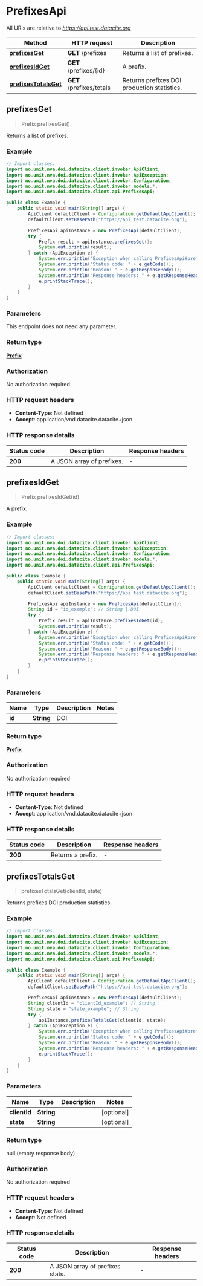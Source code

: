 # PrefixesApi

All URIs are relative to *https://api.test.datacite.org*

Method | HTTP request | Description
------------- | ------------- | -------------
[**prefixesGet**](PrefixesApi.md#prefixesGet) | **GET** /prefixes | Returns a list of prefixes.
[**prefixesIdGet**](PrefixesApi.md#prefixesIdGet) | **GET** /prefixes/{id} | A prefix.
[**prefixesTotalsGet**](PrefixesApi.md#prefixesTotalsGet) | **GET** /prefixes/totals | Returns prefixes DOI production statistics.



## prefixesGet

> Prefix prefixesGet()

Returns a list of prefixes.

### Example

```java
// Import classes:
import no.unit.nva.doi.datacite.client.invoker.ApiClient;
import no.unit.nva.doi.datacite.client.invoker.ApiException;
import no.unit.nva.doi.datacite.client.invoker.Configuration;
import no.unit.nva.doi.datacite.client.invoker.models.*;
import no.unit.nva.doi.datacite.client.api.PrefixesApi;

public class Example {
    public static void main(String[] args) {
        ApiClient defaultClient = Configuration.getDefaultApiClient();
        defaultClient.setBasePath("https://api.test.datacite.org");

        PrefixesApi apiInstance = new PrefixesApi(defaultClient);
        try {
            Prefix result = apiInstance.prefixesGet();
            System.out.println(result);
        } catch (ApiException e) {
            System.err.println("Exception when calling PrefixesApi#prefixesGet");
            System.err.println("Status code: " + e.getCode());
            System.err.println("Reason: " + e.getResponseBody());
            System.err.println("Response headers: " + e.getResponseHeaders());
            e.printStackTrace();
        }
    }
}
```

### Parameters

This endpoint does not need any parameter.

### Return type

[**Prefix**](Prefix.md)

### Authorization

No authorization required

### HTTP request headers

- **Content-Type**: Not defined
- **Accept**: application/vnd.datacite.datacite+json

### HTTP response details
| Status code | Description | Response headers |
|-------------|-------------|------------------|
| **200** | A JSON array of prefixes. |  -  |


## prefixesIdGet

> Prefix prefixesIdGet(id)

A prefix.

### Example

```java
// Import classes:
import no.unit.nva.doi.datacite.client.invoker.ApiClient;
import no.unit.nva.doi.datacite.client.invoker.ApiException;
import no.unit.nva.doi.datacite.client.invoker.Configuration;
import no.unit.nva.doi.datacite.client.invoker.models.*;
import no.unit.nva.doi.datacite.client.api.PrefixesApi;

public class Example {
    public static void main(String[] args) {
        ApiClient defaultClient = Configuration.getDefaultApiClient();
        defaultClient.setBasePath("https://api.test.datacite.org");

        PrefixesApi apiInstance = new PrefixesApi(defaultClient);
        String id = "id_example"; // String | DOI
        try {
            Prefix result = apiInstance.prefixesIdGet(id);
            System.out.println(result);
        } catch (ApiException e) {
            System.err.println("Exception when calling PrefixesApi#prefixesIdGet");
            System.err.println("Status code: " + e.getCode());
            System.err.println("Reason: " + e.getResponseBody());
            System.err.println("Response headers: " + e.getResponseHeaders());
            e.printStackTrace();
        }
    }
}
```

### Parameters


Name | Type | Description  | Notes
------------- | ------------- | ------------- | -------------
 **id** | **String**| DOI |

### Return type

[**Prefix**](Prefix.md)

### Authorization

No authorization required

### HTTP request headers

- **Content-Type**: Not defined
- **Accept**: application/vnd.datacite.datacite+json

### HTTP response details
| Status code | Description | Response headers |
|-------------|-------------|------------------|
| **200** | Returns a prefix. |  -  |


## prefixesTotalsGet

> prefixesTotalsGet(clientId, state)

Returns prefixes DOI production statistics.

### Example

```java
// Import classes:
import no.unit.nva.doi.datacite.client.invoker.ApiClient;
import no.unit.nva.doi.datacite.client.invoker.ApiException;
import no.unit.nva.doi.datacite.client.invoker.Configuration;
import no.unit.nva.doi.datacite.client.invoker.models.*;
import no.unit.nva.doi.datacite.client.api.PrefixesApi;

public class Example {
    public static void main(String[] args) {
        ApiClient defaultClient = Configuration.getDefaultApiClient();
        defaultClient.setBasePath("https://api.test.datacite.org");

        PrefixesApi apiInstance = new PrefixesApi(defaultClient);
        String clientId = "clientId_example"; // String | 
        String state = "state_example"; // String | 
        try {
            apiInstance.prefixesTotalsGet(clientId, state);
        } catch (ApiException e) {
            System.err.println("Exception when calling PrefixesApi#prefixesTotalsGet");
            System.err.println("Status code: " + e.getCode());
            System.err.println("Reason: " + e.getResponseBody());
            System.err.println("Response headers: " + e.getResponseHeaders());
            e.printStackTrace();
        }
    }
}
```

### Parameters


Name | Type | Description  | Notes
------------- | ------------- | ------------- | -------------
 **clientId** | **String**|  | [optional]
 **state** | **String**|  | [optional]

### Return type

null (empty response body)

### Authorization

No authorization required

### HTTP request headers

- **Content-Type**: Not defined
- **Accept**: Not defined

### HTTP response details
| Status code | Description | Response headers |
|-------------|-------------|------------------|
| **200** | A JSON array of prefixes stats. |  -  |

